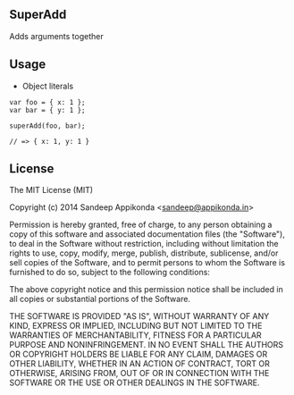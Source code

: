 ## SuperAdd

Adds arguments together

## Usage

- Object literals
```
var foo = { x: 1 };
var bar = { y: 1 };

superAdd(foo, bar);

// => { x: 1, y: 1 }
```

## License

The MIT License (MIT)

Copyright (c) 2014 Sandeep Appikonda &lt;sandeep@appikonda.in&gt;

Permission is hereby granted, free of charge, to any person obtaining a copy
of this software and associated documentation files (the "Software"), to deal
in the Software without restriction, including without limitation the rights
to use, copy, modify, merge, publish, distribute, sublicense, and/or sell
copies of the Software, and to permit persons to whom the Software is
furnished to do so, subject to the following conditions:

The above copyright notice and this permission notice shall be included in all
copies or substantial portions of the Software.

THE SOFTWARE IS PROVIDED "AS IS", WITHOUT WARRANTY OF ANY KIND, EXPRESS OR
IMPLIED, INCLUDING BUT NOT LIMITED TO THE WARRANTIES OF MERCHANTABILITY,
FITNESS FOR A PARTICULAR PURPOSE AND NONINFRINGEMENT. IN NO EVENT SHALL THE
AUTHORS OR COPYRIGHT HOLDERS BE LIABLE FOR ANY CLAIM, DAMAGES OR OTHER
LIABILITY, WHETHER IN AN ACTION OF CONTRACT, TORT OR OTHERWISE, ARISING FROM,
OUT OF OR IN CONNECTION WITH THE SOFTWARE OR THE USE OR OTHER DEALINGS IN THE
SOFTWARE.
